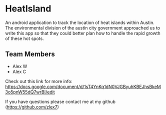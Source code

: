 # HeatIsland
An android application to track the location of heat islands within Austin. The environmental division of the austin city government approached us to write this app so that they could better plan how to handle the rapid growth of these hot spots.


## Team Members
* Alex W
* Alex C

Check out this link for more info: https://docs.google.com/document/d/1sT4YnKq1dN0VJGByuhKBEJhsBkeM3o5pnW55dQ7wrBI/edit

If you have questions please contact me at my github (https://github.com/zlex7)

